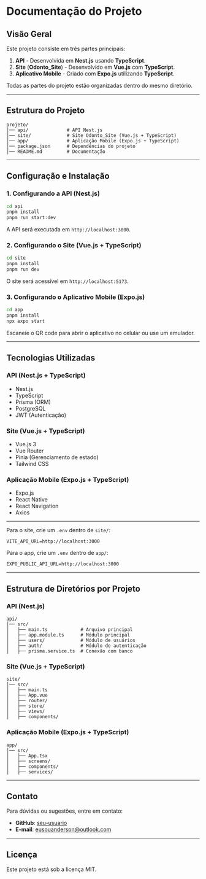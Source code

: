 # Documentação do Projeto

## Visão Geral
Este projeto consiste em três partes principais:
1. **API** - Desenvolvida em **Nest.js** usando **TypeScript**.
2. **Site** (**Odonto_Site**) - Desenvolvido em **Vue.js** com **TypeScript**.
3. **Aplicativo Mobile** - Criado com **Expo.js** utilizando **TypeScript**.

Todas as partes do projeto estão organizadas dentro do mesmo diretório.

---

## Estrutura do Projeto
```
projeto/
│── api/              # API Nest.js
│── site/             # Site Odonto_Site (Vue.js + TypeScript)
│── app/              # Aplicação Mobile (Expo.js + TypeScript)
│── package.json      # Dependências do projeto
│── README.md         # Documentação
```

---

## Configuração e Instalação

### 1. Configurando a API (Nest.js)
```sh
cd api
pnpm install
pnpm run start:dev
```
A API será executada em `http://localhost:3000`.

### 2. Configurando o Site (Vue.js + TypeScript)
```sh
cd site
pnpm install
pnpm run dev
```
O site será acessível em `http://localhost:5173`.

### 3. Configurando o Aplicativo Mobile (Expo.js)
```sh
cd app
pnpm install
npx expo start
```
Escaneie o QR code para abrir o aplicativo no celular ou use um emulador.

---

## Tecnologias Utilizadas

### **API (Nest.js + TypeScript)**
- Nest.js
- TypeScript
- Prisma (ORM)
- PostgreSQL
- JWT (Autenticação)

### **Site (Vue.js + TypeScript)**
- Vue.js 3
- Vue Router
- Pinia (Gerenciamento de estado)
- Tailwind CSS

### **Aplicação Mobile (Expo.js + TypeScript)**
- Expo.js
- React Native
- React Navigation
- Axios

---

Para o site, crie um `.env` dentro de `site/`:
```
VITE_API_URL=http://localhost:3000
```

Para o app, crie um `.env` dentro de `app/`:
```
EXPO_PUBLIC_API_URL=http://localhost:3000
```

---

## Estrutura de Diretórios por Projeto

### **API (Nest.js)**
```
api/
│── src/
│   ├── main.ts            # Arquivo principal
│   ├── app.module.ts      # Módulo principal
│   ├── users/             # Módulo de usuários
│   ├── auth/              # Módulo de autenticação
│   ├── prisma.service.ts  # Conexão com banco
```

### **Site (Vue.js + TypeScript)**
```
site/
│── src/
│   ├── main.ts
│   ├── App.vue
│   ├── router/
│   ├── store/
│   ├── views/
│   ├── components/
```

### **Aplicação Mobile (Expo.js + TypeScript)**
```
app/
│── src/
│   ├── App.tsx
│   ├── screens/
│   ├── components/
│   ├── services/
```

---

## Contato
Para dúvidas ou sugestões, entre em contato:
- **GitHub**: [seu-usuario](https://github.com/eusouanderson)
- **E-mail**: eusouanderson@outlook.com

---

## Licença
Este projeto está sob a licença MIT.